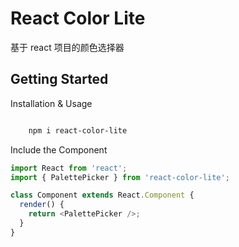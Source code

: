 # React Color Lite

基于 react 项目的颜色选择器

## Getting Started

Installation & Usage

```bash

    npm i react-color-lite

```

Include the Component

```javascript
import React from 'react';
import { PalettePicker } from 'react-color-lite';

class Component extends React.Component {
  render() {
    return <PalettePicker />;
  }
}
```
